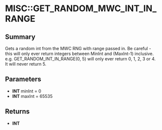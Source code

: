 # MISC::GET_RANDOM_MWC_INT_IN_RANGE

## Summary
Gets a random int from the MWC RNG with range passed in. 
Be careful - this will only ever return integers between MinInt and (MaxInt-1) inclusive.
e.g. GET_RANDOM_INT_IN_RANGE(0, 5) will only ever return 0, 1, 2, 3 or 4. It will never return 5.

## Parameters
* **INT** minInt = 0
* **INT** maxInt = 65535

## Returns
* **INT**